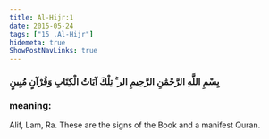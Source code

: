 ```yaml
---
title: Al-Hijr:1
date: 2015-05-24
tags: ["15 .Al-Hijr"]
hidemeta: true 
ShowPostNavLinks: true 
---
```

### بِسْمِ اللَّهِ الرَّحْمَٰنِ الرَّحِيمِ الر ۚ تِلْكَ آيَاتُ الْكِتَابِ وَقُرْآنٍ مُبِينٍ
### meaning: 
Alif, Lam, Ra. These are the signs of the Book and a manifest Quran.
